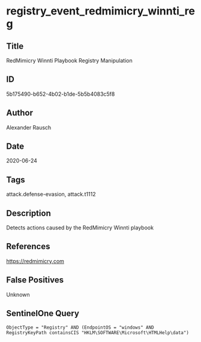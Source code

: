 # registry_event_redmimicry_winnti_reg

## Title
RedMimicry Winnti Playbook Registry Manipulation

## ID
5b175490-b652-4b02-b1de-5b5b4083c5f8

## Author
Alexander Rausch

## Date
2020-06-24

## Tags
attack.defense-evasion, attack.t1112

## Description
Detects actions caused by the RedMimicry Winnti playbook

## References
https://redmimicry.com

## False Positives
Unknown

## SentinelOne Query
```
ObjectType = "Registry" AND (EndpointOS = "windows" AND RegistryKeyPath containsCIS "HKLM\SOFTWARE\Microsoft\HTMLHelp\data")

```